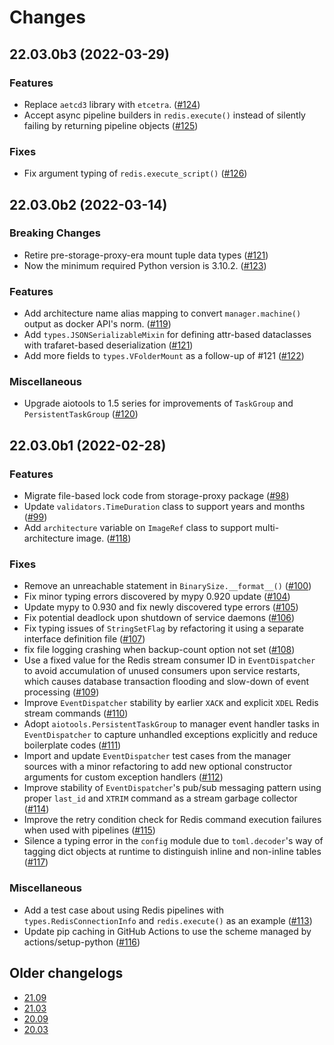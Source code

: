 Changes
=======

<!--
    You should *NOT* be adding new change log entries to this file, this
    file is managed by towncrier. You *may* edit previous change logs to
    fix problems like typo corrections or such.

    To add a new change log entry, please refer
    https://pip.pypa.io/en/latest/development/contributing/#news-entries

    We named the news folder "changes".

    WARNING: Don't drop the last line!
-->

<!-- towncrier release notes start -->

## 22.03.0b3 (2022-03-29)

### Features
* Replace `aetcd3` library with `etcetra`. ([#124](https://github.com/lablup/backend.ai-common/issues/124))
* Accept async pipeline builders in `redis.execute()` instead of silently failing by returning pipeline objects ([#125](https://github.com/lablup/backend.ai-common/issues/125))

### Fixes
* Fix argument typing of `redis.execute_script()` ([#126](https://github.com/lablup/backend.ai-common/issues/126))


## 22.03.0b2 (2022-03-14)

### Breaking Changes
* Retire pre-storage-proxy-era mount tuple data types ([#121](https://github.com/lablup/backend.ai-common/issues/121))
* Now the minimum required Python version is 3.10.2. ([#123](https://github.com/lablup/backend.ai-common/issues/123))

### Features
* Add architecture name alias mapping to convert `manager.machine()` output as docker API's norm. ([#119](https://github.com/lablup/backend.ai-common/issues/119))
* Add `types.JSONSerializableMixin` for defining attr-based dataclasses with trafaret-based deserialization ([#121](https://github.com/lablup/backend.ai-common/issues/121))
* Add more fields to `types.VFolderMount` as a follow-up of #121 ([#122](https://github.com/lablup/backend.ai-common/issues/122))

### Miscellaneous
* Upgrade aiotools to 1.5 series for improvements of `TaskGroup` and `PersistentTaskGroup` ([#120](https://github.com/lablup/backend.ai-common/issues/120))


## 22.03.0b1 (2022-02-28)

### Features
* Migrate file-based lock code from storage-proxy package ([#98](https://github.com/lablup/backend.ai-common/issues/98))
* Update `validators.TimeDuration` class to support years and months ([#99](https://github.com/lablup/backend.ai-common/issues/99))
* Add `architecture` variable on `ImageRef` class to support multi-architecture image. ([#118](https://github.com/lablup/backend.ai-common/issues/118))

### Fixes
* Remove an unreachable statement in `BinarySize.__format__()` ([#100](https://github.com/lablup/backend.ai-common/issues/100))
* Fix minor typing errors discovered by mypy 0.920 update ([#104](https://github.com/lablup/backend.ai-common/issues/104))
* Update mypy to 0.930 and fix newly discovered type errors ([#105](https://github.com/lablup/backend.ai-common/issues/105))
* Fix potential deadlock upon shutdown of service daemons ([#106](https://github.com/lablup/backend.ai-common/issues/106))
* Fix typing issues of `StringSetFlag` by refactoring it using a separate interface definition file ([#107](https://github.com/lablup/backend.ai-common/issues/107))
* fix file logging crashing when backup-count option not set ([#108](https://github.com/lablup/backend.ai-common/issues/108))
* Use a fixed value for the Redis stream consumer ID in `EventDispatcher` to avoid accumulation of unused consumers upon service restarts, which causes database transaction flooding and slow-down of event processing ([#109](https://github.com/lablup/backend.ai-common/issues/109))
* Improve `EventDispatcher` stability by earlier `XACK` and explicit `XDEL` Redis stream commands ([#110](https://github.com/lablup/backend.ai-common/issues/110))
* Adopt `aiotools.PersistentTaskGroup` to manager event handler tasks in `EventDispatcher` to capture unhandled exceptions explicitly and reduce boilerplate codes ([#111](https://github.com/lablup/backend.ai-common/issues/111))
* Import and update `EventDispatcher` test cases from the manager sources with a minor refactoring to add new optional constructor arguments for custom exception handlers ([#112](https://github.com/lablup/backend.ai-common/issues/112))
* Improve stability of `EventDispatcher`'s pub/sub messaging pattern using proper `last_id` and `XTRIM` command as a stream garbage collector ([#114](https://github.com/lablup/backend.ai-common/issues/114))
* Improve the retry condition check for Redis command execution failures when used with pipelines ([#115](https://github.com/lablup/backend.ai-common/issues/115))
* Silence a typing error in the `config` module due to `toml.decoder`'s way of tagging dict objects at runtime to distinguish inline and non-inline tables ([#117](https://github.com/lablup/backend.ai-common/issues/117))

### Miscellaneous
* Add a test case about using Redis pipelines with `types.RedisConnectionInfo` and `redis.execute()` as an example ([#113](https://github.com/lablup/backend.ai-common/issues/113))
* Update pip caching in GitHub Actions to use the scheme managed by actions/setup-python ([#116](https://github.com/lablup/backend.ai-common/issues/116))


## Older changelogs

* [21.09](https://github.com/lablup/backend.ai-common/blob/21.09/CHANGELOG.md)
* [21.03](https://github.com/lablup/backend.ai-common/blob/21.03/CHANGELOG.md)
* [20.09](https://github.com/lablup/backend.ai-common/blob/20.09/CHANGELOG.md)
* [20.03](https://github.com/lablup/backend.ai-common/blob/20.03/CHANGELOG.md)

